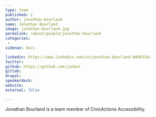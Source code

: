 ```yaml
---
type: team
published: 1
author: jonathan-bourland
name: Jonathan Bourland
image: jonathan-bourland.jpg
permalink: /about/people/jonathan-bourland
categories:
 - 
sidenav: docs

linkedin: https://www.linkedin.com/in/jonathan-bourland-6896334/
twitter:
github: https://github.com/jonbot
gitlab:
drupal:
speakerdeck:
website:
external: false

---
```


Jonathan Bourland is a team member of CivicActions Accessibility.
